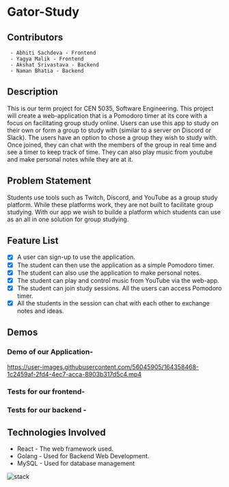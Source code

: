 # Gator-Study
## Contributors 

	 - Abhiti Sachdeva - Frontend
	 - Yagya Malik - Frontend
	 - Akshat Srivastava - Backend
	 - Naman Bhatia - Backend

## Description
This is our term project for CEN 5035, Software Engineering. This project will create a web-application that is a Pomodoro timer at its core with a focus on facilitating group study online. Users can use this app to study on their own or form a group to study with (similar to a server on Discord or Slack). The users have an option to chose a group they wish to study with. Once joined, they can chat with the members of the group in real time and see a timer to keep track of time. They can also play music from youtube and make personal notes while they are at it. 
## Problem Statement
Students use tools such as Twitch, Discord, and YouTube as a group study platform. While these platforms work, they are not built to facilitate group studying. With our app we wish to builde a platform which students can use as an all in one solution for group studying.
## Feature List

 - [x] A user can sign-up to use the application.
 - [x] The student can then use the application as a simple Pomodoro timer.
 - [x] The student can also use the application to make personal notes.
 - [x] The student can play and control music from YouTube via the web-app.
 - [x] The student can join study sessions. All the users can access Pomodoro timer.
 - [x] All the students in the session can chat with each other to exchange notes and ideas.
## Demos 
### Demo of our Application- 
https://user-images.githubusercontent.com/56045905/164358468-1c2459af-2fd4-4ec7-acca-8903b317d5c4.mp4
### Tests for our frontend- 

### Tests for our backend - 


## Technologies Involved

 - React - The web framework used.
 - Golang - Used for Backend Web Development.
 - MySQL - Used for database management
 
![stack](https://user-images.githubusercontent.com/33253758/149400789-1cd7b443-c048-4210-9df2-698432760f80.png)
